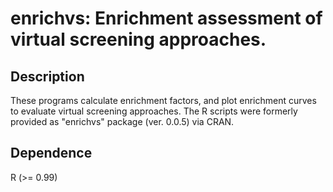 # enrichvs: Enrichment assessment of virtual screening approaches.

## Description
These programs calculate enrichment factors, and plot enrichment curves to evaluate virtual screening approaches.
The R scripts were formerly provided as "enrichvs" package (ver. 0.0.5) via CRAN.

## Dependence
R (>= 0.99)

